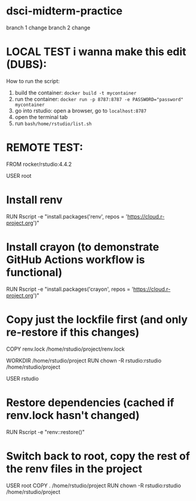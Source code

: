 # dsci-midterm-practice
branch 1 change
branch 2 change

# LOCAL TEST i wanna make this edit (DUBS):
How to run the script:
1. build the container: `docker build -t mycontainer`
2. run the container: `docker run -p 8787:8787 -e PASSWORD="password" mycontainer`
3. go into rstudio: open a browser, go to `localhost:8787`
4. open the terminal tab
5. run `bash/home/rstudio/list.sh`

# REMOTE TEST:
FROM rocker/rstudio:4.4.2

USER root

# Install renv
RUN Rscript -e "install.packages('renv', repos = 'https://cloud.r-project.org')"

# Install crayon (to demonstrate GitHub Actions workflow is functional)
RUN Rscript -e "install.packages('crayon', repos = 'https://cloud.r-project.org')"

# Copy just the lockfile first (and only re-restore if this changes)
COPY renv.lock /home/rstudio/project/renv.lock

WORKDIR /home/rstudio/project
RUN chown -R rstudio:rstudio /home/rstudio/project

USER rstudio

# Restore dependencies (cached if renv.lock hasn't changed)
RUN Rscript -e "renv::restore()"

# Switch back to root, copy the rest of the renv files in the project
USER root
COPY . /home/rstudio/project
RUN chown -R rstudio:rstudio /home/rstudio/project
